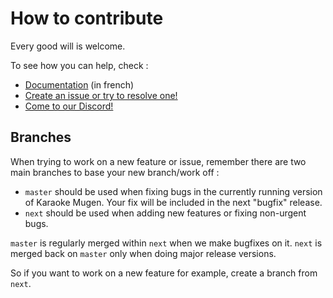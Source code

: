 # How to contribute

Every good will is welcome.

To see how you can help, check :

- [Documentation](http://mugen.karaokes.moe/docs) (in french)
- [Create an issue or try to resolve one!](https://lab.shelter.moe/karaokemugen/karaokemugen-app/issues)
- [Come to our Discord!](https://discord.gg/XFXCqzU)

## Branches

When trying to work on a new feature or issue, remember there are two main branches to base your new branch/work off :

- `master` should be used when fixing bugs in the currently running version of Karaoke Mugen. Your fix will be included in the next "bugfix" release.
- `next` should be used when adding new features or fixing non-urgent bugs.

`master` is regularly merged within `next` when we make bugfixes on it. `next` is merged back on `master` only when doing major release versions.

So if you want to work  on a new feature for example, create a branch from `next`.